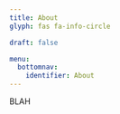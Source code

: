 ```yaml
---
title: About
glyph: fas fa-info-circle

draft: false

menu:
  bottomnav:
    identifier: About
---
```


BLAH
